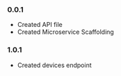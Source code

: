 ### 0.0.1

- Created API file
- Created Microservice Scaffolding

### 1.0.1

- Created devices endpoint
